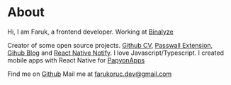 # About

Hi, I am Faruk, a frontend developer. Working at [Binalyze](https://www.binalyze.com/)

Creator of some open source projects. [Github CV](), [Passwall Extension](), [Gihub Blog]() and [React Native Notify]().
I love Javascript/Typescript. I created mobile apps with React Native for [PapyonApps](https://github.com/Papyon-Apps/)

Find me on [Github](https://github.com/bufgix)
Mail me at [farukoruc.dev@gmail.com](mailto:farukoruc.dev@gmail.com])
